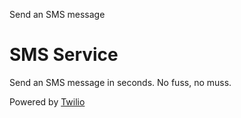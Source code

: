 Send an SMS message

# SMS Service

Send an SMS message in seconds. No fuss, no muss. 

Powered by [Twilio](https://twilio.com)
